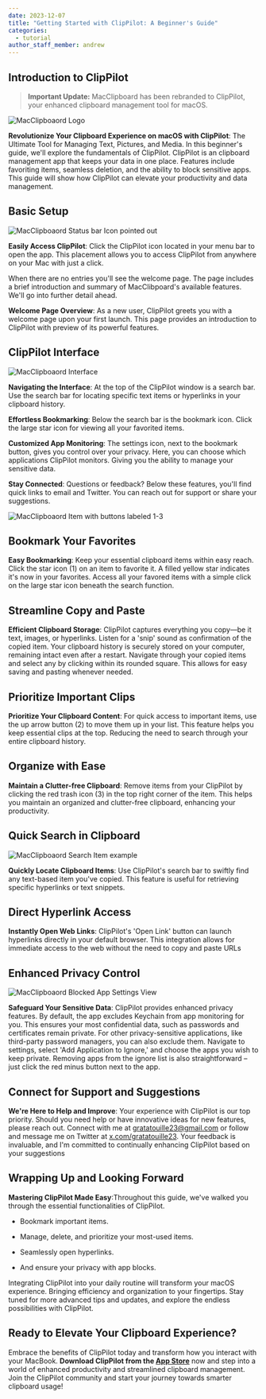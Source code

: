 ```yaml
---
date: 2023-12-07
title: "Getting Started with ClipPilot: A Beginner's Guide"
categories:
  - tutorial
author_staff_member: andrew
---
```


## Introduction to ClipPilot

> **Important Update:** MacClipboard has been rebranded to ClipPilot, your enhanced clipboard management tool for macOS.

![MacClipboaord Logo](/images/logo_256_500xh.webp)

**Revolutionize Your Clipboard Experience on macOS with ClipPilot**: The Ultimate Tool for Managing Text, Pictures, and Media. In this beginner's guide, we'll explore the fundamentals of ClipPilot. ClipPilot is an clipboard management app that keeps your data in one place. Features include favoriting items, seamless deletion, and the ability to block sensitive apps. This guide will show how ClipPilot can elevate your productivity and data management.

## Basic Setup

![MacClipboaord Status bar Icon pointed out](/images/click_on_macclipboard_icon_768xh.webp)

**Easily Access ClipPilot**: Click the ClipPilot icon located in your menu bar to open the app. This placement allows you to access ClipPilot from anywhere on your Mac with just a click.

When there are no entries you'll see the welcome page. The page includes a brief introduction and summary of MacClibpoard's available features. We'll go into further detail ahead.

**Welcome Page Overview**: As a new user, ClipPilot greets you with a welcome page upon your first launch. This page provides an introduction to ClipPilot with preview of its powerful features.

## ClipPilot Interface

![MacClipboaord Interface](/images/macclipboard_window_768xh.webp)

**Navigating the Interface**: At the top of the ClipPilot window is a search bar. Use the search bar for locating specific text items or hyperlinks in your clipboard history.

**Effortless Bookmarking**: Below the search bar is the bookmark icon. Click the large star icon for viewing all your favorited items.

**Customized App Monitoring**: The settings icon, next to the bookmark button, gives you control over your privacy. Here, you can choose which applications ClipPilot monitors. Giving you the ability to manage your sensitive data.

**Stay Connected**: Questions or feedback? Below these features, you'll find quick links to email and Twitter. You can reach out for support or share your suggestions.

![MacClipboaord Item with buttons labeled 1-3](/images/macclipboard_ui_labeled_buttons_768xh.webp)

## Bookmark Your Favorites

**Easy Bookmarking**: Keep your essential clipboard items within easy reach. Click the star icon (1) on an item to favorite it. A filled yellow star indicates it's now in your favorites. Access all your favored items with a simple click on the large star icon beneath the search function.

## Streamline Copy and Paste

**Efficient Clipboard Storage**: ClipPilot captures everything you copy—be it text, images, or hyperlinks. Listen for a 'snip' sound as confirmation of the copied item. Your clipboard history is securely stored on your computer, remaining intact even after a restart. Navigate through your copied items and select any by clicking within its rounded square. This allows for easy saving and pasting whenever needed.

## Prioritize Important Clips

**Prioritize Your Clipboard Content**: For quick access to important items, use the up arrow button (2) to move them up in your list. This feature helps you keep essential clips at the top. Reducing the need to search through your entire clipboard history.

## Organize with Ease

**Maintain a Clutter-free Clipboard**: Remove items from your ClipPilot by clicking the red trash icon (3) in the top right corner of the item. This helps you maintain an organized and clutter-free clipboard, enhancing your productivity.

## Quick Search in Clipboard

![MacClipboaord Search Item example](/images/search_function_768xh.webp)

**Quickly Locate Clipboard Items**: Use ClipPilot's search bar to swiftly find any text-based item you've copied. This feature is useful for retrieving specific hyperlinks or text snippets.

## Direct Hyperlink Access

**Instantly Open Web Links**: ClipPilot's 'Open Link' button can launch hyperlinks directly in your default browser. This integration allows for immediate access to the web without the need to copy and paste URLs

## Enhanced Privacy Control

![MacClipboaord Blocked App Settings View](/images/blocked_app_settings_view_768xh.webp)

**Safeguard Your Sensitive Data**: ClipPilot provides enhanced privacy features. By default, the app excludes Keychain from app monitoring for you. This ensures your most confidential data, such as passwords and certificates remain private. For other privacy-sensitive applications, like third-party password managers, you can also exclude them. Navigate to settings, select 'Add Application to Ignore,' and choose the apps you wish to keep private. Removing apps from the ignore list is also straightforward – just click the red minus button next to the app.

## Connect for Support and Suggestions

**We're Here to Help and Improve**: Your experience with ClipPilot is our top priority. Should you need help or have innovative ideas for new features, please reach out. Connect with me at [gratatouille23@gmail.com](mailto:gratatouille23@gmail.com) or follow and message me on Twitter at [x.com/gratatouille23](https://x.com/gratatouille23). Your feedback is invaluable, and I'm committed to continually enhancing ClipPilot based on your suggestions

## Wrapping Up and Looking Forward

**Mastering ClipPilot Made Easy**:Throughout this guide, we've walked you through the essential functionalities of ClipPilot.

- Bookmark important items.

- Manage, delete, and prioritize your most-used items.

- Seamlessly open hyperlinks.

- And ensure your privacy with app blocks.

Integrating ClipPilot into your daily routine will transform your macOS experience. Bringing efficiency and organization to your fingertips. Stay tuned for more advanced tips and updates, and explore the endless possibilities with ClipPilot.

## Ready to Elevate Your Clipboard Experience?

Embrace the benefits of ClipPilot today and transform how you interact with your MacBook. **Download ClipPilot from the [App Store](https://apps.apple.com/us/app/clippilot-clipboard/id6476124023?mt=12)** now and step into a world of enhanced productivity and streamlined clipboard management. Join the ClipPilot community and start your journey towards smarter clipboard usage!
